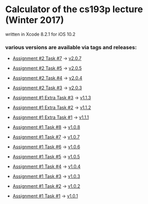 # Calculator of the cs193p lecture (Winter 2017)

written in Xcode 8.2.1 for iOS 10.2

### various versions are available via tags and releases:

+ [Assignment #2 Task #7](https://cs193p.m2m.at/cs193p-assignment-2-task-7-winter-2017/) -> [v2.0.7](https://github.com/m2mtech/calculator-2017/releases/tag/v2.0.7)
+ [Assignment #2 Task #5](https://cs193p.m2m.at/cs193p-assignment-2-task-5-winter-2017/) -> [v2.0.5](https://github.com/m2mtech/calculator-2017/releases/tag/v2.0.5)
+ [Assignment #2 Task #4](https://cs193p.m2m.at/cs193p-assignment-2-task-4-winter-2017/) -> [v2.0.4](https://github.com/m2mtech/calculator-2017/releases/tag/v2.0.4)
+ [Assignment #2 Task #3](https://cs193p.m2m.at/cs193p-assignment-2-task-3-winter-2017/) -> [v2.0.3](https://github.com/m2mtech/calculator-2017/releases/tag/v2.0.3)


+ [Assignment #1 Extra Task #3](https://cs193p.m2m.at/cs193p-assignment-1-extra-task-3-winter-2017/) -> [v1.1.3](https://github.com/m2mtech/calculator-2017/releases/tag/v1.1.3)
+ [Assignment #1 Extra Task #2](https://cs193p.m2m.at/cs193p-assignment-1-extra-task-2-winter-2017/) -> [v1.1.2](https://github.com/m2mtech/calculator-2017/releases/tag/v1.1.2)
+ [Assignment #1 Extra Task #1](https://cs193p.m2m.at/cs193p-assignment-1-extra-task-1-winter-2017/) -> [v1.1.1](https://github.com/m2mtech/calculator-2017/releases/tag/v1.1.1)


+ [Assignment #1 Task #8](https://cs193p.m2m.at/cs193p-assignment-1-task-8-winter-2017/) -> [v1.0.8](https://github.com/m2mtech/calculator-2017/releases/tag/v1.0.8)
+ [Assignment #1 Task #7](https://cs193p.m2m.at/cs193p-assignment-1-task-7-winter-2017/) -> [v1.0.7](https://github.com/m2mtech/calculator-2017/releases/tag/v1.0.7)
+ [Assignment #1 Task #6](https://cs193p.m2m.at/cs193p-assignment-1-task-6-winter-2017/) -> [v1.0.6](https://github.com/m2mtech/calculator-2017/releases/tag/v1.0.6)
+ [Assignment #1 Task #5](https://cs193p.m2m.at/cs193p-assignment-1-task-5-winter-2017/) -> [v1.0.5](https://github.com/m2mtech/calculator-2017/releases/tag/v1.0.5)
+ [Assignment #1 Task #4](https://cs193p.m2m.at/cs193p-assignment-1-task-4-winter-2017/) -> [v1.0.4](https://github.com/m2mtech/calculator-2017/releases/tag/v1.0.4)
+ [Assignment #1 Task #3](https://cs193p.m2m.at/cs193p-assignment-1-task-3-winter-2017/) -> [v1.0.3](https://github.com/m2mtech/calculator-2017/releases/tag/v1.0.3)
+ [Assignment #1 Task #2](https://cs193p.m2m.at/cs193p-assignment-1-task-2-winter-2017/) -> [v1.0.2](https://github.com/m2mtech/calculator-2017/releases/tag/v1.0.2)
+ [Assignment #1 Task #1](https://cs193p.m2m.at/cs193p-assignment-1-task-1-winter-2017/) -> [v1.0.1](https://github.com/m2mtech/calculator-2017/releases/tag/v1.0.1)
